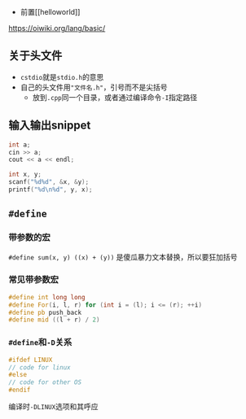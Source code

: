 - 前置[[helloworld]]

https://oiwiki.org/lang/basic/
## 关于头文件
- `cstdio`就是`stdio.h`的意思
- 自己的头文件用`"文件名.h"`，引号而不是尖括号
  - 放到`.cpp`同一个目录，或者通过编译命令`-I`指定路径
## 输入输出snippet
```cpp
int a;
cin >> a;
cout << a << endl;
```
```cpp
int x, y;
scanf("%d%d", &x, &y);
printf("%d\n%d", y, x);
```
## `#define`
### 带参数的宏
`#define sum(x, y) ((x) + (y))`
是傻瓜暴力文本替换，所以要狂加括号
### 常见带参数宏
```cpp
#define int long long
#define For(i, l, r) for (int i = (l); i <= (r); ++i)
#define pb push_back
#define mid ((l + r) / 2)
```
### `#define`和`-D`关系
```cpp
#ifdef LINUX
// code for linux
#else
// code for other OS
#endif
```
编译时`-DLINUX`选项和其呼应